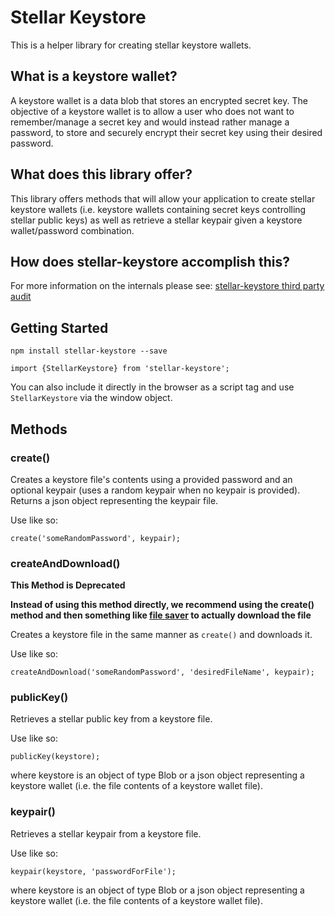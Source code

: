 # Stellar Keystore

This is a helper library for creating stellar keystore wallets.

## What is a keystore wallet?
A keystore wallet is a data blob that stores an encrypted secret key. The objective of a keystore wallet is to allow a user who does not want to remember/manage a secret key
and would instead rather manage a password, to store and securely encrypt their secret key using their desired password.

## What does this library offer?
This library offers methods that will allow your application to create stellar keystore wallets (i.e. keystore wallets containing secret keys controlling stellar public keys)
as well as retrieve a stellar keypair given a keystore wallet/password combination.

## How does stellar-keystore accomplish this?
For more information on the internals please see:
[stellar-keystore third party audit](https://github.com/stellarport/stellar-keystore/blob/master/audit.pdf)

## Getting Started

```
npm install stellar-keystore --save
```

```
import {StellarKeystore} from 'stellar-keystore';
```

You can also include it directly in the browser as a script tag and use `StellarKeystore` via the window object.

## Methods

### create()
Creates a keystore file's contents using a provided password and an optional keypair (uses a random keypair when no keypair is provided). Returns a json object representing the keypair file.

Use like so:
```
create('someRandomPassword', keypair);
```

### createAndDownload()
**This Method is Deprecated**

**Instead of using this method directly, we recommend using the create() method and then something like [file saver](https://github.com/eligrey/FileSaver.js/) to actually download the file**

Creates a keystore file in the same manner as `create()` and downloads it.

Use like so:
```
createAndDownload('someRandomPassword', 'desiredFileName', keypair);
```

### publicKey()
Retrieves a stellar public key from a keystore file.

Use like so:
```
publicKey(keystore);
```
where keystore is an object of type Blob or a json object representing a keystore wallet (i.e. the file contents of a keystore wallet file).

### keypair()
Retrieves a stellar keypair from a keystore file.

Use like so:
```
keypair(keystore, 'passwordForFile');
```
where keystore is an object of type Blob or a json object representing a keystore wallet (i.e. the file contents of a keystore wallet file).
